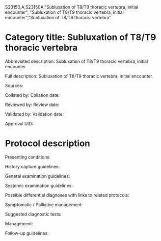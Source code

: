 S23150,A,S23150A,"Subluxation of T8/T9 thoracic vertebra, initial encounter", "Subluxation of T8/T9 thoracic vertebra, initial encounter","Subluxation of T8/T9 thoracic vertebra"
# Category title: Subluxation of T8/T9 thoracic vertebra

Abbreviated description: Subluxation of T8/T9 thoracic vertebra, initial encounter

Full description: Subluxation of T8/T9 thoracic vertebra, initial encounter

Sources:

Collated by:
Collation date:

Reviewed by:
Review date:

Validated by:
Validation date:

Approval UID:

# Protocol description

Presenting conditions:

History capture guidelines:

General examination guidelines:

Systemic examination guidelines:

Possible differential diagnoses with links to related protocols:

Symptomatic / Palliative management:

Suggested diagnostic tests:

Management:

Follow-up guidelines:
